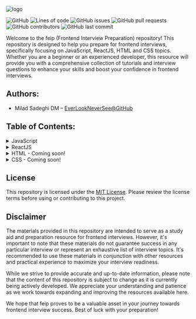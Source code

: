 ![logo](logo.png)


![GitHub](https://img.shields.io/github/license/EverLookNeverSee/feip)
![Lines of code](https://img.shields.io/tokei/lines/github/EverLookNeverSee/feip)
![GitHub issues](https://img.shields.io/github/issues-raw/EverLookNeverSee/feip)
![GitHub pull requests](https://img.shields.io/github/issues-pr-raw/EverLookNeverSee/feip)
![GitHub contributors](https://img.shields.io/github/contributors/EverLookNeverSee/feip)
![GitHub last commit](https://img.shields.io/github/last-commit/EverLookNeverSee/feip)


Welcome to the feip (Frontend Interview Preparation) repository! This repository is designed
to help you prepare for frontend interviews, specifically focusing on JavaScript, ReactJS, HTML
and CSS topics. Whether you are a beginner or an experienced developer, this resource will provide
you with a comprehensive collection of tutorials and interview questions to enhance your skills
and boost your confidence in frontend interviews.

## Authors:
* Milad Sadeghi DM – [EverLookNeverSee@GitHub](https://github.com/EverLookNeverSee)

## Table of Contents:
<details>
<summary>JavaScript</summary>

* [Fundamentals](JavaScript/01-fundamentals.md)
* [Arrays](JavaScript/02-arrays.md)
* [Strings](JavaScript/03-strings.md)
* [Date and Time](JavaScript/04-dateTime.md)
</details>

<details>
<summary>ReactJS</summary>

* [Basics](ReactJS/01-Basics.md)
* [Props](ReactJS/02-Props.md)
* [Components](ReactJS/03-Components.md)
* [Arrays and Lists](ReactJS/04-ArraysLists.md)
* [Best Practices](ReactJS/05-BestPractices.md)
* [Conditional Rendering](ReactJS/06-ConditionalRendering.md)
* [State](ReactJS/07-State.md)
* [State vs. Props](ReactJS/08-StateProps.md)
* [Performance](ReactJS/09-Performance.md)
* [Advanced Concepts](ReactJS/10-AdvancedConcepts.md)
* [Advanced](ReactJS/11-Advanced.md)
* [Refs](ReactJS/12-Refs.md)
* [Forms](ReactJS/13-Forms.md)
* [Events](ReactJS/14-Events.md)
* [Intermediate](ReactJS/15-Intermediate.md)
</details>


<details>
<summary>HTML - Coming soon!</summary>
</details>

<details>
<summary>CSS - Coming soon!</summary>
</details>


## License
This repository is licensed under the [MIT License](LICENSE). Please review the license terms before
using or contributing to this project.

## Disclaimer
The materials provided in this repository are intended to serve as a study aid and preparation resource
for frontend interviews. However, it's important to note that these materials do not guarantee success
in any particular interview or represent an exhaustive list of interview topics. It's recommended to use
these materials in conjunction with other resources and practical experience to maximize your interview
readiness.

While we strive to provide accurate and up-to-date information, please note that the content of this
repository is subject to change as it is currently being actively developed. We appreciate your
understanding and patience as we work towards expanding and improving the resources available here.

We hope that feip proves to be a valuable asset in your journey towards frontend interview success. Best
of luck with your preparation!